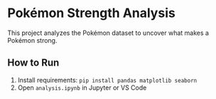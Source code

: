 # Pokémon Strength Analysis

This project analyzes the Pokémon dataset to uncover what makes a Pokémon strong.


## How to Run
1. Install requirements: `pip install pandas matplotlib seaborn`
2. Open `analysis.ipynb` in Jupyter or VS Code
